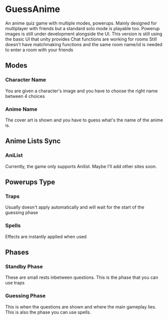 # GuessAnime
 
An anime quiz game with multiple modes, powerups. Mainly designed for multiplayer with friends but a standard solo mode is playable too.
Powerup images is still under development alongside the UI. This version is still using the basic UI that unity provides
Chat functions are working for rooms
Still doesn't have matchmaking functions and the same room name/id is needed to enter a room with your friends

## Modes
### Character Name
You are given a character's image and you have to choose the right name between 4 choices

### Anime Name
The cover art is shown and you have to guess what's the name of the anime is.

## Anime Lists Sync
### AniList
Currently, the game only supports Anilist. Maybe I'll add other sites soon.

## Powerups Type
### Traps
Usually doesn't apply automatically and will wait for the start of the guessing phase

### Spells
Effects are instantly applied when used

## Phases
### Standby Phase
These are small rests inbetween questions. This is the phase that you can use traps

### Guessing Phase
This is when the questions are shown and where the main gameplay lies. This is also the phase you can use spells.
